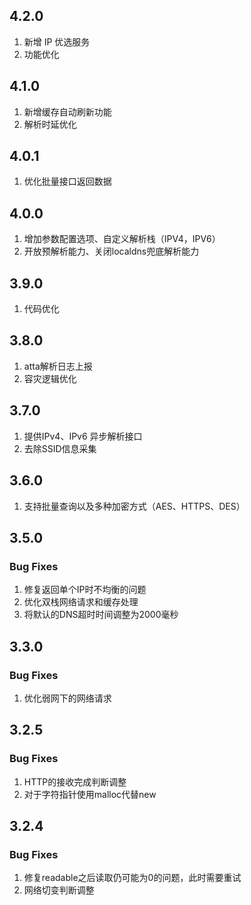 ## 4.2.0
1. 新增 IP 优选服务
2. 功能优化

## 4.1.0
1. 新增缓存自动刷新功能
2. 解析时延优化

## 4.0.1
1. 优化批量接口返回数据

## 4.0.0
1. 增加参数配置选项、自定义解析栈（IPV4，IPV6）
2. 开放预解析能力、关闭localdns兜底解析能力

## 3.9.0
1. 代码优化

## 3.8.0
1. atta解析日志上报
2. 容灾逻辑优化

## 3.7.0
1. 提供IPv4、IPv6 异步解析接口
2. 去除SSID信息采集

## 3.6.0
1. 支持批量查询以及多种加密方式（AES、HTTPS、DES）

## 3.5.0

### Bug Fixes

1. 修复返回单个IP时不均衡的问题
2. 优化双栈网络请求和缓存处理
3. 将默认的DNS超时时间调整为2000毫秒

## 3.3.0

### Bug Fixes

1. 优化弱网下的网络请求

## 3.2.5

### Bug Fixes

1. HTTP的接收完成判断调整
2. 对于字符指针使用malloc代替new


## 3.2.4

### Bug Fixes

1. 修复readable之后读取仍可能为0的问题，此时需要重试
2. 网络切变判断调整

